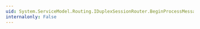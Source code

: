 ```yaml
---
uid: System.ServiceModel.Routing.IDuplexSessionRouter.BeginProcessMessage(System.ServiceModel.Channels.Message,System.AsyncCallback,System.Object)
internalonly: False
---
```

